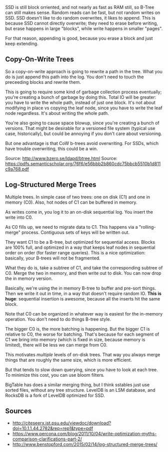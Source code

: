 SSD is still block orriented, and not nearly as fast as RAM still, so
B-Tree can still makes sense. Random reads can be fast, but not random
writes on SSD. SSD doesn't like to do random overwrites, it likes to
append. This is because SSD cannot directly overwrite; they need to
erase before writing, but erase happens in large "blocks", while write
happens in smaller "pages".

For that reason, appending is good, because you erase a block and just
keep extending.

## Copy-On-Write Trees

So a copy-on-write approach is going to rewrite a path in the
tree. What you do is just append this path into the log. You don't
need to touch the preceeding blocks and rewrite them.

This is going to require some kind of garbage collection process
eventually; you're creating a bunch of garbage by doing this. Total IO
will be greater: you have to write the whole path, instead of just one
block. It's not about modifying in place vs copying the leaf node,
since you have to write the leaf node regardless. It's about writing
the whole path.

You're also going to cause space blowup, since you're creating a bunch
of versions. That might be desirable for a versioned file system
(typical use case, historically), but could be annoying if you don't
care about versioning.

But one advantage is that CoW b-trees avoid overwriting. For SSDs,
which have trouble overwriting, this could be a win.

Source: http://www.bzero.se/ldapd/btree.html
Source: https://pdfs.semanticscholar.org/76f6/e56bbb2b860cdc75bbcb5510b1d811c9a768.pdf

## Log-Structured Merge Trees

Multiple trees. In simple case of two trees: one on disk (C1) and one
in memory (C0). Also, hot nodes of C1 can be buffered in memory.

As writes come in, you log it to an on-disk sequential log. You insert
the write into C0.

As C0 fills up, we need to migrate data to C1. This happens via a
"rolling-merge" process. Contiguous sets of keys will be written out.

They want C1 to be a B-tree, but optimized for sequential
access. Blocks are 100% full, and optimized in a way that keeps leaf
nodes in sequential order on order (for faster range queries). This is
a nice optimization: basically, your B-trees will not be fragmented.

What they do is, take a subtree of C1, and take the corresponding
subtree of C0. Merge the two in memory, and then write out to
disk. You can now drop the in memory version.

Basically, we're using the in memory B-tree to buffer and pre-sort
things. Then we write it out in time, in a way that doesn't require
random IO. **This is huge**: sequential insertion is awesome, because
all the inserts hit the same block.

Note that C0 can be organized in whatever way is easiest for the
in-memory operation. You don't need to do things B-tree style.

The bigger C0 is, the more batching is happening. But the bigger C1 is
relative to C0, the worse for batching. That's because for each
segment of C1 we bring into memory (which is fixed in size, because
memory is limited), there will be less we can merge from C0.

This motivates *multiple* levels of on-disk trees. That way you always
merge things that are roughly the same size, which is more efficient.

But that tends to slow down querying, since you have to look at each
tree. To minimize this cost, you can use bloom filters.

BigTable has does a similar merging thing, but I think sstables just
use sorted files, without any tree structure. LevelDB is an LSM
database, and RocksDB is a fork of LevelDB optimized for SSD.

## Sources

* http://citeseerx.ist.psu.edu/viewdoc/download?doi=10.1.1.44.2782&rep=rep1&type=pdf
* https://www.percona.com/blog/2011/10/04/write-optimization-myths-comparison-clarifications-part-2/
* http://www.benstopford.com/2015/02/14/log-structured-merge-trees/
